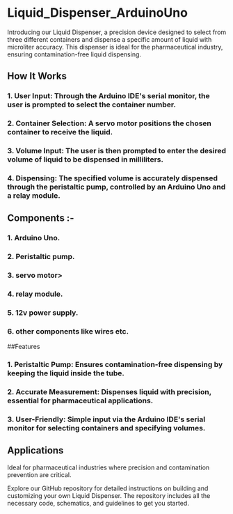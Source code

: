 # Liquid_Dispenser_ArduinoUno
Introducing our Liquid Dispenser, a precision device designed to select from three different containers and dispense a specific amount of liquid with microliter accuracy. This dispenser is ideal for the pharmaceutical industry, ensuring contamination-free liquid dispensing.

## How It Works
### 1. User Input: Through the Arduino IDE's serial monitor, the user is prompted to select the container number.
### 2. Container Selection: A servo motor positions the chosen container to receive the liquid.
### 3. Volume Input: The user is then prompted to enter the desired volume of liquid to be dispensed in milliliters.
### 4. Dispensing: The specified volume is accurately dispensed through the peristaltic pump, controlled by an Arduino Uno and a relay module.

## Components :-
### 1. Arduino Uno.
### 2. Peristaltic pump.
### 3. servo motor>
### 4. relay module.
### 5. 12v power supply.
### 6. other components like wires etc.

##Features
### 1. Peristaltic Pump: Ensures contamination-free dispensing by keeping the liquid inside the tube.
### 2. Accurate Measurement: Dispenses liquid with precision, essential for pharmaceutical applications.
### 3. User-Friendly: Simple input via the Arduino IDE's serial monitor for selecting containers and specifying volumes.

## Applications
Ideal for pharmaceutical industries where precision and contamination prevention are critical.

Explore our GitHub repository for detailed instructions on building and customizing your own Liquid Dispenser. The repository includes all the necessary code, schematics, and guidelines to get you started.
